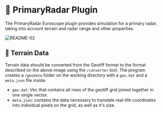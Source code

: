 # 📡 PrimaryRadar Plugin
The PrimaryRadar Euroscope plugin provides simulation for a primary radar, taking into account terrain and radar range and other properties.

![README-02](https://github.com/user-attachments/assets/28e58c7f-3d9d-4cd1-87c2-2944920439bd)


## 📄 Terrain Data
Terrain data should be converted from the Geotiff format to the format described on the above image using the `/converter` tool.
The program creates a `/geodata` folder on the working directory with a `geo.dat` and a `meta.json` file inside:
- `geo.dat`: Vec<u8> that contains all rows of the geotiff grid joined together in one single vector.
- `meta.json`: contains the data necessary to translate real-life coordinates into individual pixels on the grid, as well as it's size.

